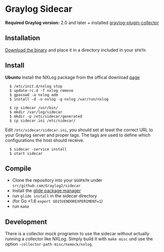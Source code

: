 # Graylog Sidecar

**Required Graylog version:** 2.0 and later + installed [graylog-plugin-collector](https://github.com/Graylog2/graylog-plugin-collector/blob/master/README.md)

Installation
------------

[Download the binary](https://github.com/Graylog2/sidecar/releases) and place it in a directory included in your `$PATH`.

Install
-------

**Ubuntu**
Install the NXLog package from the offical download [page](https://nxlog.org/products/nxlog-community-edition/download)

```
  $ /etc/init.d/nxlog stop
  $ update-rc.d -f nxlog remove
  $ gpasswd -a nxlog adm
  $ install -d -o nxlog -g nxlog /var/run/nxlog
 
  $ cp sidecar /usr/bin/
  $ mkdir /var/log/sidecar
  $ mkdir -p /etc/sidecar/generated
  $ cp sidecar.ini /etc/sidecar/
```

Edit `/etc/sidecar/sidecar.ini`, you should set at least the correct URL to your Graylog server and proper tags.
The tags are used to define which configurations the host should receive.

```
  $ sidecar -service install
  $ start sidecar
```

Compile
-------

  * Clone the repository into your `$GOPATH` under `src/github.com/Graylog2/sidecar`
  * Install the [glide package manager](https://glide.sh)
  * run `glide install` in the sidecar directory
  * (for Go <1.6 `export GO15VENDOREXPERIMENT=1`)
  * run `make`

Development
-----------

There is a collector mock programm to use the sidecar without actually running a collector like NXLog. Simply build it with
`make misc` und use the option `-collector-path misc/nxmock/nxlog`.
